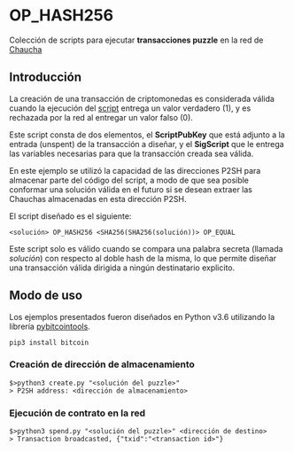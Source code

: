 # OP_HASH256

Colección de scripts para ejecutar **transacciones puzzle** en la red
de [Chaucha](https://ww.chaucha.cl)

## Introducción

La creación de una transacción de criptomonedas es considerada válida cuando la
ejecución del [script](https://en.bitcoin.it/wiki/Script) entrega un valor
verdadero (1), y es rechazada por la red al entregar un valor falso (0).

Este script consta de dos elementos, el **ScriptPubKey** que está adjunto a la
entrada (unspent) de la transacción a diseñar, y el **SigScript** que le entrega
las variables necesarias para que la transacción creada sea válida.

En este ejemplo se utilizó la capacidad de las direcciones P2SH para almacenar
parte del código del script, a modo de que sea posible conformar una solución
válida en el futuro si se desean extraer las Chauchas almacenadas en esta
dirección P2SH.

El script diseñado es el siguiente:

```
<solución> OP_HASH256 <SHA256(SHA256(solución))> OP_EQUAL
```

Este script solo es válido cuando se compara una palabra secreta (llamada
*solución*) con respecto al doble hash de la misma, lo que permite diseñar una
transacción válida dirigida a ningún destinatario explicito.

## Modo de uso

Los ejemplos presentados fueron diseñados en Python v3.6 utilizando la librería
[pybitcointools](https://github.com/vbuterin/pybitcointools/tree/aeb0a2bbb8bbfe421432d776c649650eaeb882a5).

```
pip3 install bitcoin
```

### Creación de dirección de almacenamiento

```
$>python3 create.py "<solución del puzzle>"
> P2SH address: <dirección de almacenamiento>
```

### Ejecución de contrato en la red

```
$>python3 spend.py "<solución del puzzle>" <dirección de destino>
> Transaction broadcasted, {"txid":"<transaction id>"}
```
